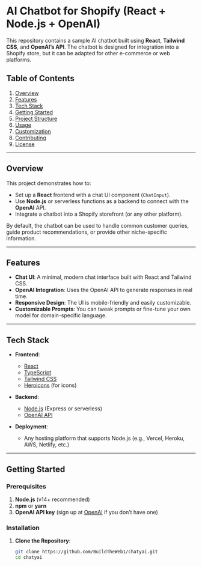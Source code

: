 # AI Chatbot for Shopify (React + Node.js + OpenAI)

This repository contains a sample AI chatbot built using **React**, **Tailwind CSS**, and **OpenAI’s API**. The chatbot is designed for integration into a Shopify store, but it can be adapted for other e-commerce or web platforms.

## Table of Contents

1. [Overview](#overview)  
2. [Features](#features)  
3. [Tech Stack](#tech-stack)  
4. [Getting Started](#getting-started)  
5. [Project Structure](#project-structure)  
6. [Usage](#usage)  
7. [Customization](#customization)  
8. [Contributing](#contributing)  
9. [License](#license)

---

## Overview

This project demonstrates how to:

- Set up a **React** frontend with a chat UI component (`ChatInput`).
- Use **Node.js** or serverless functions as a backend to connect with the **OpenAI** API.
- Integrate a chatbot into a Shopify storefront (or any other platform).

By default, the chatbot can be used to handle common customer queries, guide product recommendations, or provide other niche-specific information.

---

## Features

- **Chat UI**: A minimal, modern chat interface built with React and Tailwind CSS.
- **OpenAI Integration**: Uses the OpenAI API to generate responses in real time.
- **Responsive Design**: The UI is mobile-friendly and easily customizable.
- **Customizable Prompts**: You can tweak prompts or fine-tune your own model for domain-specific language.

---

## Tech Stack

- **Frontend**:  
  - [React](https://reactjs.org/)  
  - [TypeScript](https://www.typescriptlang.org/)  
  - [Tailwind CSS](https://tailwindcss.com/)  
  - [Heroicons](https://heroicons.com/) (for icons)

- **Backend**:  
  - [Node.js](https://nodejs.org/) (Express or serverless)  
  - [OpenAI API](https://platform.openai.com/docs/introduction)

- **Deployment**:  
  - Any hosting platform that supports Node.js (e.g., Vercel, Heroku, AWS, Netlify, etc.)

---

## Getting Started

### Prerequisites

1. **Node.js** (v14+ recommended)  
2. **npm** or **yarn**  
3. **OpenAI API key** (sign up at [OpenAI](https://platform.openai.com/signup) if you don’t have one)

### Installation

1. **Clone the Repository**:
   ```bash
   git clone https://github.com/BuildTheWeb1/chatyai.git
   cd chatyai
